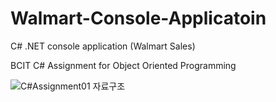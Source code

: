 # Walmart-Console-Applicatoin
C# .NET console application (Walmart Sales)

BCIT C# Assignment for Object Oriented Programming

![C#Assignment01 자료구조](https://user-images.githubusercontent.com/102700164/198188818-0e5efd0a-3cd7-4be4-8136-31f31f1dcab0.png)
